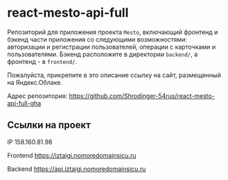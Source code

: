 # react-mesto-api-full

Репозиторий для приложения проекта `Mesto`, включающий фронтенд и бэкенд части приложения со следующими возможностями: авторизации и регистрации пользователей, операции с карточками и пользователями. Бэкенд расположите в директории `backend/`, а фронтенд - в `frontend/`.

Пожалуйста, прикрепите в это описание ссылку на сайт, размещенный на Яндекс.Облаке.

Адрес репозитория: https://github.com/Shrodinger-54rus/react-mesto-api-full-gha

## Ссылки на проект

IP 158.160.81.98

Frontend https://iztaigi.nomoredomainsicu.ru

Backend https://api.iztaigi.nomoredomainsicu.ru
